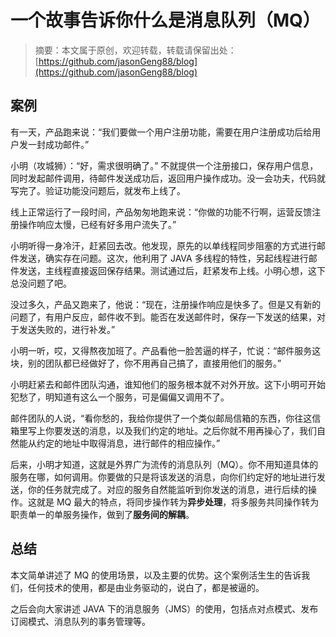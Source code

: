 # 一个故事告诉你什么是消息队列（MQ）
> 摘要：本文属于原创，欢迎转载，转载请保留出处：[https://github.com/jasonGeng88/blog](https://github.com/jasonGeng88/blog)

## 案例
有一天，产品跑来说：“我们要做一个用户注册功能，需要在用户注册成功后给用户发一封成功邮件。”

小明（攻城狮）：“好，需求很明确了。” 不就提供一个注册接口，保存用户信息，同时发起邮件调用，待邮件发送成功后，返回用户操作成功。没一会功夫，代码就写完了。验证功能没问题后，就发布上线了。

线上正常运行了一段时间，产品匆匆地跑来说：“你做的功能不行啊，运营反馈注册操作响应太慢，已经有好多用户流失了。”

小明听得一身冷汗，赶紧回去改。他发现，原先的以单线程同步阻塞的方式进行邮件发送，确实存在问题。这次，他利用了 JAVA 多线程的特性，另起线程进行邮件发送，主线程直接返回保存结果。测试通过后，赶紧发布上线。小明心想，这下总没问题了吧。

没过多久，产品又跑来了，他说：“现在，注册操作响应是快多了。但是又有新的问题了，有用户反应，邮件收不到。能否在发送邮件时，保存一下发送的结果，对于发送失败的，进行补发。” 

小明一听，哎，又得熬夜加班了。产品看他一脸苦逼的样子，忙说：“邮件服务这块，别的团队都已经做好了，你不用再自己搞了，直接用他们的服务。”

小明赶紧去和邮件团队沟通，谁知他们的服务根本就不对外开放。这下小明可开始犯愁了，明知道有这么一个服务，可是偏偏又调用不了。

邮件团队的人说，“看你愁的，我给你提供了一个类似邮局信箱的东西，你往这信箱里写上你要发送的消息，以及我们约定的地址。之后你就不用再操心了，我们自然能从约定的地址中取得消息，进行邮件的相应操作。”

后来，小明才知道，这就是外界广为流传的消息队列（MQ）。你不用知道具体的服务在哪，如何调用。你要做的只是将该发送的消息，向你们约定好的地址进行发送，你的任务就完成了。对应的服务自然能监听到你发送的消息，进行后续的操作。这就是 MQ 最大的特点，将同步操作转为**异步处理**，将多服务共同操作转为职责单一的单服务操作，做到了**服务间的解耦**。

## 总结
本文简单讲述了 MQ 的使用场景，以及主要的优势。这个案例活生生的告诉我们，任何技术的使用，都是由业务驱动的，说白了，都是被逼的。

之后会向大家讲述 JAVA 下的消息服务（JMS）的使用，包括点对点模式、发布订阅模式、消息队列的事务管理等。
